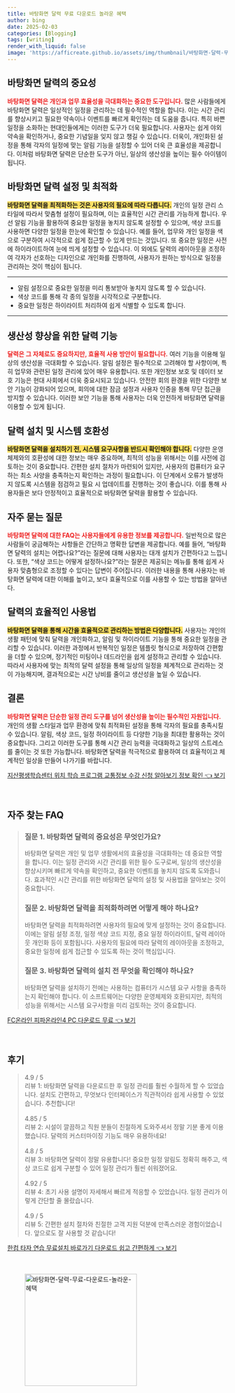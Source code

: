 ```yaml
---
title: 바탕화면 달력 무료 다운로드 놀라운 혜택
author: bing
date: 2025-02-03
categories: [Blogging]
tags: [writing]
render_with_liquid: false
image: 'https://afficreate.github.io/assets/img/thumbnail/바탕화면-달력-무료-다운로드-놀라운-혜택.webp'
---
```



<h2 id='바탕화면_달력의_중요성'>바탕화면 달력의 중요성</h2>

<p><b><span style="color: #ee2323;">바탕화면 달력은 개인과 업무 효율성을 극대화하는 중요한 도구입니다.</span></b> 많은 사람들에게 바탕화면 달력은 일상적인 일정을 관리하는 데 필수적인 역할을 합니다. 이는 시간 관리를 향상시키고 필요한 약속이나 이벤트를 빠르게 확인하는 데 도움을 줍니다. 특히 바쁜 일정을 소화하는 현대인들에게는 이러한 도구가 더욱 필요합니다. 사용자는 쉽게 야외 약속을 확인하거나, 중요한 기념일을 잊지 않고 챙길 수 있습니다. 더욱이, 개인화된 설정을 통해 각자의 일정에 맞는 알림 기능을 설정할 수 있어 더욱 큰 효율성을 제공합니다. 이처럼 바탕화면 달력은 단순한 도구가 아닌, 일상의 생산성을 높이는 필수 아이템이 됩니다.</p>

<h2 id='바탕화면_달력_설정_및_최적화'>바탕화면 달력 설정 및 최적화</h2>

<p><b><span style="background-color: #ffe066;">바탕화면 달력을 최적화하는 것은 사용자의 필요에 따라 다릅니다.</span></b> 개인의 일정 관리 스타일에 따라서 맞춤형 설정이 필요하며, 이는 효율적인 시간 관리를 가능하게 합니다. 우선 알림 기능을 활용하여 중요한 일정을 놓치지 않도록 설정할 수 있으며, 색상 코드를 사용하면 다양한 일정을 한눈에 확인할 수 있습니다. 예를 들어, 업무와 개인 일정을 색으로 구분하여 시각적으로 쉽게 접근할 수 있게 만드는 것입니다. 또 중요한 일정은 사전에 하이라이트하여 눈에 띄게 설정할 수 있습니다. 이 외에도 달력의 레이아웃을 조정하여 각자가 선호하는 디자인으로 개인화를 진행하여, 사용자가 원하는 방식으로 일정을 관리하는 것이 핵심이 됩니다.</p>

<hr />

<ul>
    <li>알림 설정으로 중요한 일정을 미리 통보받아 놓치지 않도록 할 수 있습니다.</li>
    <li>색상 코드를 통해 각 종의 일정을 시각적으로 구분합니다.</li>
    <li>중요한 일정은 하이라이트 처리하여 쉽게 식별할 수 있도록 합니다.</li>
</ul>

<hr />

<h2 id='생산성_향상을_위한_달력_기능'>생산성 향상을 위한 달력 기능</h2>

<p><b><span style="color: #ee2323;">달력은 그 자체로도 중요하지만, 효율적 사용 방안이 필요합니다.</span></b> 여러 기능을 이용해 일상의 생산성을 극대화할 수 있습니다. 알림 설정은 필수적으로 고려해야 할 사항이며, 특히 업무와 관련된 일정 관리에 있어 매우 유용합니다. 또한 개인정보 보호 및 데이터 보호 기능은 현대 사회에서 더욱 중요시되고 있습니다. 안전한 회의 환경을 위한 다양한 보안 기능이 강화되어 있으며, 회의에 대한 잠금 설정과 사용자 인증을 통해 무단 접근을 방지할 수 있습니다. 이러한 보안 기능을 통해 사용자는 더욱 안전하게 바탕화면 달력을 이용할 수 있게 됩니다.</p>

<h2 id='달력_설치_및_시스템_호환성'>달력 설치 및 시스템 호환성</h2>

<p><b><span style="background-color: #ffe066;">바탕화면 달력을 설치하기 전, 시스템 요구사항을 반드시 확인해야 합니다.</span></b> 다양한 운영체제와의 호환성에 대한 정보는 매우 중요하며, 최적의 성능을 위해서는 이를 사전에 검토하는 것이 중요합니다. 간편한 설치 절차가 마련되어 있지만, 사용자의 컴퓨터가 요구하는 최소 사양을 충족하는지 확인하는 과정이 필요합니다. 이 단계에서 오류가 발생하지 않도록 시스템을 점검하고 필요 시 업데이트를 진행하는 것이 좋습니다. 이를 통해 사용자들은 보다 안정적이고 효율적으로 바탕화면 달력을 활용할 수 있습니다.</p>

<h2 id='자주_묻는_질문'>자주 묻는 질문</h2>

<p><b><span style="color: #ee2323;">바탕화면 달력에 대한 FAQ는 사용자들에게 유용한 정보를 제공합니다.</span></b> 일반적으로 많은 사람들이 궁금해하는 사항들은 간단하고 명확한 답변을 제공합니다. 예를 들어, “바탕화면 달력의 설치는 어렵나요?”라는 질문에 대해 사용자는 대개 설치가 간편하다고 느낍니다. 또한, “색상 코드는 어떻게 설정하나요?”라는 질문은 제공되는 메뉴를 통해 쉽게 사용자 맞춤형으로 조정할 수 있다는 답변이 주어집니다. 이러한 내용을 통해 사용자는 바탕화면 달력에 대한 이해를 높이고, 보다 효율적으로 이를 사용할 수 있는 방법을 알아낸다.</p>

<h2 id='달력의_효율적인_사용법'>달력의 효율적인 사용법</h2>

<p><b><span style="background-color: #ffe066;">바탕화면 달력을 통해 시간을 효율적으로 관리하는 방법은 다양합니다.</span></b> 사용자는 개인의 생활 패턴에 맞춰 달력을 개인화하고, 알림 및 하이라이트 기능을 통해 중요한 일정을 관리할 수 있습니다. 이러한 과정에서 반복적인 일정은 템플릿 형식으로 저장하여 간편함을 더할 수 있으며, 정기적인 미팅이나 데드라인을 쉽게 설정하고 관리할 수 있습니다. 따라서 사용자에 맞는 최적의 달력 설정을 통해 일상의 일정을 체계적으로 관리하는 것이 가능해지며, 결과적으로는 시간 낭비를 줄이고 생산성을 높일 수 있습니다.</p>

<h2 id='결론'>결론</h2>

<p><b><span style="color: #ee2323;">바탕화면 달력은 단순한 일정 관리 도구를 넘어 생산성을 높이는 필수적인 자원입니다.</span></b> 개인의 생활 스타일과 업무 환경에 맞춰 최적화된 설정을 통해 각자의 필요를 충족시킬 수 있습니다. 알림, 색상 코드, 일정 하이라이트 등 다양한 기능을 최대한 활용하는 것이 중요합니다. 그리고 이러한 도구를 통해 시간 관리 능력을 극대화하고 일상의 스트레스를 줄이는 것 또한 가능합니다. 바탕화면 달력을 적극적으로 활용하여 더 효율적이고 체계적인 일상을 만들어 나가기를 바랍니다.</p>


<p><a class="click-button" title="지산평생학습센터 위치 학습 프로그램 교통정보 수강 신청 알아보기 정보 확인" href="https://afficreate.github.io/posts/%EC%A7%80%EC%82%B0%ED%8F%89%EC%83%9D%ED%95%99%EC%8A%B5%EC%84%BC%ED%84%B0-%EC%9C%84%EC%B9%98-%ED%95%99%EC%8A%B5-%ED%94%84%EB%A1%9C%EA%B7%B8%EB%9E%A8-%EA%B5%90%ED%86%B5%EC%A0%95%EB%B3%B4-%EC%88%98%EA%B0%95-%EC%8B%A0%EC%B2%AD-%EC%95%8C%EC%95%84%EB%B3%B4%EA%B8%B0-%EC%A0%95%EB%B3%B4-%ED%99%95%EC%9D%B8/" rel="dofollow">지산평생학습센터 위치 학습 프로그램 교통정보 수강 신청 알아보기 정보 확인 👈 보기</a></p><br>
<h2 id='자주_찾는_FAQ'>자주 찾는 FAQ</h2>
<div itemscope="" itemtype="https://schema.org/FAQPage"> 
<blockquote> 
<div itemscope="" itemprop="mainEntity" itemtype="https://schema.org/Question"> 
<h3 itemprop="name">질문 1. 바탕화면 달력의 중요성은 무엇인가요?</h3> 
<div itemscope="" itemprop="acceptedAnswer" itemtype="https://schema.org/Answer"> 
<span itemprop="text"> 
<p>바탕화면 달력은 개인 및 업무 생활에서의 효율성을 극대화하는 데 중요한 역할을 합니다. 이는 일정 관리와 시간 관리를 위한 필수 도구로써, 일상의 생산성을 향상시키며 빠르게 약속을 확인하고, 중요한 이벤트를 놓치지 않도록 도와줍니다. 효과적인 시간 관리를 위한 바탕화면 달력의 설정 및 사용법을 알아보는 것이 중요합니다.</p> 
</span> 
</div> 
</div> 
<div itemscope="" itemprop="mainEntity" itemtype="https://schema.org/Question"> 
<h3 itemprop="name">질문 2. 바탕화면 달력을 최적화하려면 어떻게 해야 하나요?</h3> 
<div itemscope="" itemprop="acceptedAnswer" itemtype="https://schema.org/Answer"> 
<span itemprop="text"> 
<p>바탕화면 달력을 최적화하려면 사용자의 필요에 맞게 설정하는 것이 중요합니다. 이에는 알림 설정 조정, 일정 색상 코드 지정, 중요 일정 하이라이트, 달력 레이아웃 개인화 등이 포함됩니다. 사용자의 필요에 따라 달력의 레이아웃을 조정하고, 중요한 일정에 쉽게 접근할 수 있도록 하는 것이 핵심입니다.</p> 
</span> 
</div> 
</div> 
<div itemscope="" itemprop="mainEntity" itemtype="https://schema.org/Question"> 
<h3 itemprop="name">질문 3. 바탕화면 달력의 설치 전 무엇을 확인해야 하나요?</h3> 
<div itemscope="" itemprop="acceptedAnswer" itemtype="https://schema.org/Answer"> 
<span itemprop="text"> 
<p>바탕화면 달력을 설치하기 전에는 사용하는 컴퓨터가 시스템 요구 사항을 충족하는지 확인해야 합니다. 이 소프트웨어는 다양한 운영체제와 호환되지만, 최적의 성능을 위해서는 시스템 요구사항을 미리 검토하는 것이 중요합니다.</p> 
</span> 
</div> 
</div> 
</blockquote> 
</div>
<p><a class="click-button" title="FC온라인 피파온라인4 PC 다운로드 무료" href="https://afficreate.github.io/posts/FC%EC%98%A8%EB%9D%BC%EC%9D%B8-%ED%94%BC%ED%8C%8C%EC%98%A8%EB%9D%BC%EC%9D%B84-PC-%EB%8B%A4%EC%9A%B4%EB%A1%9C%EB%93%9C-%EB%AC%B4%EB%A3%8C/" rel="dofollow">FC온라인 피파온라인4 PC 다운로드 무료 👈 보기</a></p><br>
<h2 id='후기'>후기</h2>
<div itemscope itemtype="https://schema.org/Product">
  <blockquote>
  <div itemprop="review" itemscope itemtype="https://schema.org/Review">
      <div itemprop="reviewRating" itemscope itemtype="https://schema.org/Rating"> <span itemprop="ratingValue">4.9</span> / <span itemprop="bestRating">5</span> </div>
      <span itemprop="reviewBody">리뷰 1: 바탕화면 달력을 다운로드한 후 일정 관리를 훨씬 수월하게 할 수 있었습니다. 설치도 간편하고, 무엇보다 인터페이스가 직관적이라 쉽게 사용할 수 있었습니다. 추천합니다!</span>
  </div>
  <br>
  <div itemprop="review" itemscope itemtype="https://schema.org/Review">
      <div itemprop="reviewRating" itemscope itemtype="https://schema.org/Rating"> <span itemprop="ratingValue">4.85</span> / <span itemprop="bestRating">5</span> </div>
      <span itemprop="reviewBody">리뷰 2: 시설이 깔끔하고 직원 분들이 친절하게 도와주셔서 정말 기분 좋게 이용했습니다. 달력의 커스터마이징 기능도 매우 유용하네요!</span>
  </div>
  <br>
  <div itemprop="review" itemscope itemtype="https://schema.org/Review">
      <div itemprop="reviewRating" itemscope itemtype="https://schema.org/Rating"> <span itemprop="ratingValue">4.8</span> / <span itemprop="bestRating">5</span> </div>
      <span itemprop="reviewBody">리뷰 3: 바탕화면 달력이 정말 유용합니다! 중요한 일정 알림도 정확히 해주고, 색상 코드로 쉽게 구분할 수 있어 일정 관리가 훨씬 쉬워졌어요.</span>
  </div>
  <br>
  <div itemprop="review" itemscope itemtype="https://schema.org/Review">
      <div itemprop="reviewRating" itemscope itemtype="https://schema.org/Rating"> <span itemprop="ratingValue">4.92</span> / <span itemprop="bestRating">5</span> </div>
      <span itemprop="reviewBody">리뷰 4: 초기 사용 설명이 자세해서 빠르게 적응할 수 있었습니다. 일정 관리가 이렇게 간단할 줄 몰랐습니다.</span>
  </div>
  <br>
  <div itemprop="review" itemscope itemtype="https://schema.org/Review">
      <div itemprop="reviewRating" itemscope itemtype="https://schema.org/Rating"> <span itemprop="ratingValue">4.9</span> / <span itemprop="bestRating">5</span> </div>
      <span itemprop="reviewBody">리뷰 5: 간편한 설치 절차와 친절한 고객 지원 덕분에 만족스러운 경험이었습니다. 앞으로도 잘 사용할 것 같습니다!</span>
  </div>
  </blockquote>
</div>
<p><a class="click-button" title="한컴 타자 연습 무료설치 바로가기 다운로드 쉽고 간편하게" href="https://afficreate.github.io/posts/%ED%95%9C%EC%BB%B4-%ED%83%80%EC%9E%90-%EC%97%B0%EC%8A%B5-%EB%AC%B4%EB%A3%8C%EC%84%A4%EC%B9%98-%EB%B0%94%EB%A1%9C%EA%B0%80%EA%B8%B0-%EB%8B%A4%EC%9A%B4%EB%A1%9C%EB%93%9C-%EC%89%BD%EA%B3%A0-%EA%B0%84%ED%8E%B8%ED%95%98%EA%B2%8C/" rel="dofollow">한컴 타자 연습 무료설치 바로가기 다운로드 쉽고 간편하게 👈 보기</a></p><br>
<figure class="image"><img src="https://afficreate.github.io/assets/img/thumbnail/바탕화면-달력-무료-다운로드-놀라운-혜택.webp" alt="바탕화면-달력-무료-다운로드-놀라운-혜택" width="256" height="256"></figure>